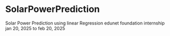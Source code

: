 # SolarPowerPrediction
Solar Power Prediction using linear Regression edunet foundation internship jan 20, 2025 to feb 20, 2025
